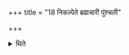 +++
title = "18 निकल्पेते ब्रह्मचारी पुंश्चली"

+++

<details><summary>थिते</summary>

निकल्पेते ब्रह्मचारी पुंश्चली चाग्रेण सदसो दक्षिणां द्वार्बाहुमार्तिष्यमाणौ १८
</details>
